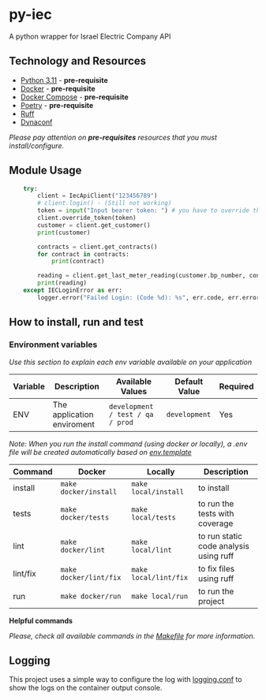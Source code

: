 # py-iec

A python wrapper for Israel Electric Company API

## Technology and Resources

- [Python 3.11](https://www.python.org/downloads/release/python-3110/) - **pre-requisite**
- [Docker](https://www.docker.com/get-started) - **pre-requisite**
- [Docker Compose](https://docs.docker.com/compose/) - **pre-requisite**
- [Poetry](https://python-poetry.org/) - **pre-requisite**
- [Ruff](https://github.com/astral-sh/ruff)
- [Dynaconf](https://www.dynaconf.com/)

*Please pay attention on **pre-requisites** resources that you must install/configure.*

## Module Usage

```python
    try:
        client = IecApiClient("123456789")
        # client.login() - (Still not working)
        token = input("Input bearer token: ") # you have to override the JWT token manually for now 
        client.override_token(token)
        customer = client.get_customer()
        print(customer)

        contracts = client.get_contracts()
        for contract in contracts:
            print(contract)

        reading = client.get_last_meter_reading(customer.bp_number, contracts[0].contract_id)
        print(reading)
    except IECLoginError as err:
        logger.error("Failed Login: (Code %d): %s", err.code, err.error)
```

## How to install, run and test

### Environment variables

*Use this section to explain each env variable available on your application* 

Variable | Description | Available Values | Default Value | Required
--- | --- | --- | --- | ---
ENV | The application enviroment |  `development / test / qa / prod` | `development` | Yes

*Note: When you run the install command (using docker or locally), a .env file will be created automatically based on [env.template](env.template)*

Command | Docker | Locally | Description
---- | ------- | ------- | -------
install | `make docker/install` | `make local/install` | to install
tests | `make docker/tests` | `make local/tests` | to run the tests with coverage
lint | `make docker/lint` | `make local/lint` | to run static code analysis using ruff
lint/fix | `make docker/lint/fix` | `make local/lint/fix` | to fix files using ruff
run | `make docker/run` | `make local/run` | to run the project

**Helpful commands**

*Please, check all available commands in the [Makefile](Makefile) for more information*.

## Logging

This project uses a simple way to configure the log with [logging.conf](logging.conf) to show the logs on the container output console.
